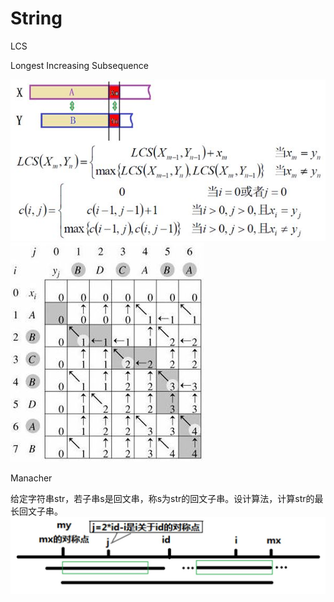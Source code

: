 # String

LCS

Longest Increasing Subsequence

![image](https://github.com/AstroMen/Algorithm-DataStructure/blob/master/String/img/LCS_formula.JPG)
![image](https://github.com/AstroMen/Algorithm-DataStructure/blob/master/String/img/LCS.jpg)

Manacher

给定字符串str，若子串s是回文串，称s为str的回文子串。设计算法，计算str的最长回文子串。
![image](https://github.com/AstroMen/Algorithm-DataStructure/blob/master/String/img/Manacher.jpg)
